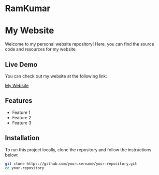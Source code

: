 # RamKumar

# My Website

Welcome to my personal website repository! Here, you can find the source code and resources for my website.

## Live Demo

You can check out my website at the following link:

[My Website](https://www.inforadda.com)

## Features

- Feature 1
- Feature 2
- Feature 3

## Installation

To run this project locally, clone the repository and follow the instructions below:

```bash
git clone https://github.com/yourusername/your-repository.git
cd your-repository
